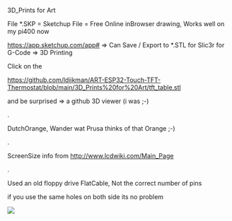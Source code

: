 3D_Prints for Art

File *.SKP = Sketchup File = Free Online inBrowser drawing, Works well on my pi400 now

https://app.sketchup.com/app#   => Can Save / Export to *.STL for Slic3r for G-Code => 3D Printing

Click on the

https://github.com/ldijkman/ART-ESP32-Touch-TFT-Thermostat/blob/main/3D_Prints%20for%20Art/tft_table.stl

and be surprised => a github 3D viewer (i was ;-)

.

DutchOrange, Wander wat Prusa thinks of that Orange ;-)

.

ScreenSize info from http://www.lcdwiki.com/Main_Page

.

Used an old floppy drive FlatCable, Not the correct number of pins 

if you use the same holes on both side its no problem

<img src="https://github.com/ldijkman/ART-ESP32-Touch-TFT-Thermostat/blob/main/3D_Prints%20for%20Art/tft_table.jpg">

 
